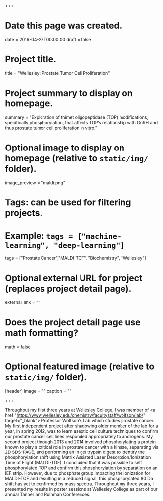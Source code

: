 +++
# Date this page was created.
date = 2016-04-27T00:00:00
draft = false

# Project title.
title = "Wellesley: Prostate Tumor Cell Proliferation"

# Project summary to display on homepage.
summary = "Exploration of thimet oligopeptidase (TOP) modifications, specifically phosphorylation, that affects TOP’s relationship with GnRH and thus prostate tumor cell proliferation in vitro."

# Optional image to display on homepage (relative to `static/img/` folder).
image_preview = "maldi.png"

# Tags: can be used for filtering projects.
# Example: `tags = ["machine-learning", "deep-learning"]`
tags = ["Prostate Cancer","MALDI-TOF", "Biochemistry", "Wellesley"]

# Optional external URL for project (replaces project detail page).
external_link = ""

# Does the project detail page use math formatting?
math = false

# Optional featured image (relative to `static/img/` folder).
[header]
image = ""
caption = ""

+++

Throughout my first three years at Wellesley College, I was member of <a href "https://www.wellesley.edu/chemistry/facultystaff/wolfson/lab/" target="_blank"> Professor Wolfson’s Lab</a> which studies prostate cancer. My first independent project after shadowing older member of the lab for a year, in spring 2012, was to learn aseptic cell culture techniques to confirm our prostate cancer cell lines responded appropriately to androgens. My second project through 2013 and 2014 involved phosphorylating a protein known to play a critical role in prostate cancer with a kinase, separating via 2D SDS-PAGE, and performing an in gel trypsin digest to identify the phosphorylation shift using Matrix Assisted Laser Desorption/Ionization Time of Flight (MALDI-TOF). I concluded that it was possible to self phosphorylated TOP and confirm this phosphorylation by separation on an IEF strip. However, due to phosphate group impacting the ionization for MALDI-TOF and resulting in a reduced signal, this phosphorylated 80 Da shift has yet to confirmed by mass spectra. Throughout my three years, I presented my results in poster sessions at Wellesley College as part of our annual Tanner and Rulhman Conferences. 





